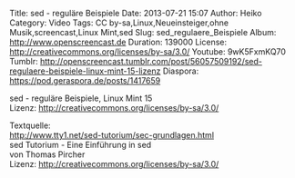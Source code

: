 Title: sed - reguläre Beispiele
Date: 2013-07-21 15:07
Author: Heiko
Category: Video
Tags: CC by-sa,Linux,Neueinsteiger,ohne Musik,screencast,Linux Mint,sed
Slug: sed_regulaere_Beispiele
Album: http://www.openscreencast.de
Duration: 139000
License: http://creativecommons.org/licenses/by-sa/3.0/
Youtube: 9wK5FxmKQ70
Tumblr: http://openscreencast.tumblr.com/post/56057509192/sed-regulaere-beispiele-linux-mint-15-lizenz
Diaspora: https://pod.geraspora.de/posts/1417659

sed - reguläre Beispiele, Linux Mint 15  
Lizenz: <http://creativecommons.org/licenses/by-sa/3.0/>  
  
Textquelle:  
<http://www.tty1.net/sed-tutorium/sec-grundlagen.html>  
sed Tutorium - Eine Einführung in sed  
von Thomas Pircher  
Lizenz: <http://creativecommons.org/licenses/by-sa/3.0/>


